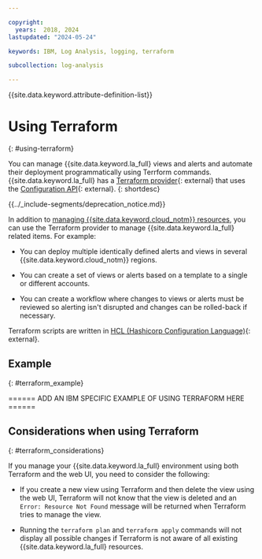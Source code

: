 ```yaml
---

copyright:
  years:  2018, 2024
lastupdated: "2024-05-24"

keywords: IBM, Log Analysis, logging, terraform

subcollection: log-analysis

---
```


{{site.data.keyword.attribute-definition-list}}

# Using Terraform
{: #using-terraform}

You can manage {{site.data.keyword.la_full} views and alerts and automate their deployment programmatically using Terrform commands. {{site.data.keyword.la_full} has a [Terraform provider](https://registry.terraform.io/providers/logdna/logdna/latest){: external} that uses the [Configuration API](https://docs.logdna.com/reference#getting-started-with-the-configuration-api){: external}.
{: shortdesc}


{{../_include-segments/deprecation_notice.md}}

In addition to [managing {{site.data.keyword.cloud_notm}} resources](/docs/terraform?topic=terraform-manage_resources), you can use the Terraform provider to manage {{site.data.keyword.la_full} related items.  For example:

* You can deploy multiple identically defined alerts and views in several {{site.data.keyword.cloud_notm}} regions.

* You can create a set of views or alerts based on a template to a single or different accounts.

* You can create a workflow where changes to views or alerts must be reviewed so alerting isn't disrupted and changes can be rolled-back if necessary.

Terraform scripts are written in [HCL (Hashicorp Configuration Language)](https://www.terraform.io/docs/configuration/syntax.html){: external}.

## Example
{: #terraform_example}

====== ADD AN IBM SPECIFIC EXAMPLE OF USING TERRAFORM HERE ======

## Considerations when using Terraform
{: #terraform_considerations}

If you manage your {{site.data.keyword.la_full} environment using both Terraform and the web UI, you need to consider the following:

* If you create a new view using Terraform and then delete the view using the web UI, Terraform will not know that the view is deleted and an `Error: Resource Not Found` message will be returned when Terraform tries to manage the view.

* Running the `terraform plan` and `terraform apply` commands will not display all possible changes if Terraform is not aware of all existing {{site.data.keyword.la_full} resources.
